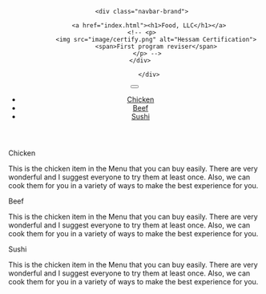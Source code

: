 <!DOCTYPE html>
<html lang="en">
<head>
	<meta charset="utf-8">
	<meta http-equiv="X-UA-Compatible" content="IE=edge">
	<meta name="viewport" content="width=device-width, initial-scale=1">
	<title>This is my assignment</title>
	<link rel="stylesheet" href="https://maxcdn.bootstrapcdn.com/bootstrap/4.0.0/css/bootstrap.min.css" integrity="sha384-Gn5384xqQ1aoWXA+058RXPxPg6fy4IWvTNh0E263XmFcJlSAwiGgFAW/dAiS6JXm" crossorigin="anonymous">
	<link rel="stylesheet" type="text/css" href="css/styles.css">
	<link rel="preconnect" href="https://fonts.gstatic.com">
	<link href='https://fonts.googleapis.com/css?family=Lora' rel='stylesheet' type='text/css'>
</head>
<body>
<header>
	<nav  class="navbar navbar-expand-lg navbar-light" id="header-nav" >
		<div class="container">
			<div class="navbar-header">
				<a href="index.html" class="float-left d-lg-block d-md-block d-none">
					 <!-- <div id="logo-img"></div> -->
				</a>

		<div class="navbar-brand">

			<a href="index.html"><h1>Food, LLC</h1></a>
			<!-- <p>	
				<img src="image/certify.png" alt="Hessam Certification">
				<span>First program reviser</span>
			</p> --> 
		</div> 
		
			</div>


<!-- Collapsable menu -->
<button class="navbar-toggler  d-lg-none  d-md-none d-sm-none d-xs-block " type="button" data-toggle="collapse" data-target="#collapsibleNavbar">
	<span class="navbar-toggler-icon "></span>

</button>

<div class="collapse navbar-collapse " id="collapsibleNavbar" name >
	<ul class="navbar-nav d-lg-none  " >
		<li class="nav-item"><a class="nav-link"  href="#">Chicken</a></li>
			 <li class="nav-item"><a class="nav-link"  href="#">Beef</a></li>
			<li class="nav-item"><a class="nav-link"  href="#">Sushi</a></li>
	</ul>
	

</div>
		</div>
	</nav>
</header>

<section class="row" > 
<div class=" col-12 ">

<div class="menu-item" > <span class="details">Chicken</span> <br>

<p class="dummy">This is the chicken item in the Menu that you can buy easily. There are very wonderful and I suggest everyone to try them at least once. Also, we can cook them for you in a variety of ways to make the best experience for you.</p>
</div>


<div class="menu-item"> <span  class="details">Beef</span> 
<br>
<p class="dummy">This is the chicken item in the Menu that you can buy easily. There are very wonderful and I suggest everyone to try them at least once. Also, we can cook them for you in a variety of ways to make the best experience for you.</p>
</div>


<div class="menu-item"><span  class="details">Sushi</span>
<br>
 <p class="dummy">This is the chicken item in the Menu that you can buy easily. There are very wonderful and I suggest everyone to try them at least once. Also, we can cook them for you in a variety of ways to make the best experience for you.
 </p>
</div>


</div>
</section>


 <script src="https://ajax.googleapis.com/ajax/libs/jquery/3.5.1/jquery.min.js"></script>
  <script src="https://cdnjs.cloudflare.com/ajax/libs/popper.js/1.16.0/umd/popper.min.js"></script>
  <script src="https://maxcdn.bootstrapcdn.com/bootstrap/4.5.2/js/bootstrap.min.js"></script>

</body>
</html>
